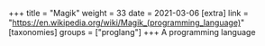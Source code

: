 +++
title = "Magik"
weight = 33
date = 2021-03-06
[extra]
link = "https://en.wikipedia.org/wiki/Magik_(programming_language)"
[taxonomies]
groups = ["proglang"]
+++
A programming language

